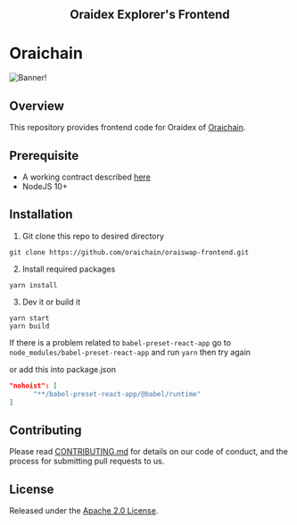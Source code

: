 <h2 align="center">
  Oraidex Explorer's Frontend
</h2>

# Oraichain

![Banner!](https://cdn.discordapp.com/attachments/1014117272132010017/1014117366407381073/Full_Logo_Horizontal_BG-white.png)

## Overview
This repository provides frontend code for Oraidex of [Oraichain](https://orai.io).

## Prerequisite
- A working contract described [here](https://github.com/oraichain/oraiswap)
- NodeJS 10+

## Installation

1. Git clone this repo to desired directory

```shell
git clone https://github.com/oraichain/oraiswap-frontend.git
```

2. Install required packages

```shell
yarn install
```  

3. Dev it or build it
```shell
yarn start
yarn build
```

If there is a problem related to `babel-preset-react-app` go to `node_modules/babel-preset-react-app` and run `yarn` then try again

or add this into package.json

```json
"nohoist": [
      "**/babel-preset-react-app/@babel/runtime"
]
```

## Contributing
Please read [CONTRIBUTING.md](CONTRIBUTING.md) for details on our code of conduct, and the process for submitting pull requests to us.

## License

Released under the [Apache 2.0 License](LICENSE).
